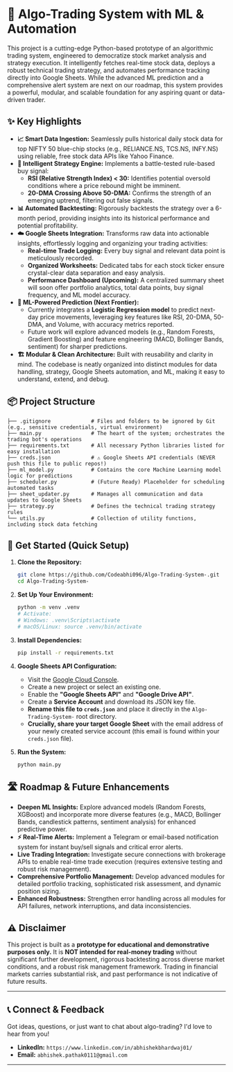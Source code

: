 
# 🚀 Algo-Trading System with ML & Automation
 This project is a cutting-edge Python-based prototype of an algorithmic trading system, engineered to democratize stock market analysis and strategy execution. It intelligently fetches real-time stock data, deploys a robust technical trading strategy, and automates performance tracking directly into Google Sheets. While the advanced ML prediction and a comprehensive alert system are next on our roadmap, this system provides a powerful, modular, and scalable foundation for any aspiring quant or data-driven trader.

## ✨ Key Highlights

  * **📈 Smart Data Ingestion:** Seamlessly pulls historical daily stock data for top NIFTY 50 blue-chip stocks (e.g., RELIANCE.NS, TCS.NS, INFY.NS) using reliable, free stock data APIs like Yahoo Finance.
  * **🧠 Intelligent Strategy Engine:** Implements a battle-tested rule-based buy signal:
      * **RSI (Relative Strength Index) \< 30:** Identifies potential oversold conditions where a price rebound might be imminent.
      * **20-DMA Crossing Above 50-DMA:** Confirms the strength of an emerging uptrend, filtering out false signals.
  * **📊 Automated Backtesting:** Rigorously backtests the strategy over a 6-month period, providing insights into its historical performance and potential profitability.
  * **☁️ Google Sheets Integration:** Transforms raw data into actionable insights, effortlessly logging and organizing your trading activities:
      * **Real-time Trade Logging:** Every buy signal and relevant data point is meticulously recorded.
      * **Organized Worksheets:** Dedicated tabs for each stock ticker ensure crystal-clear data separation and easy analysis.
      * **Performance Dashboard (Upcoming):** A centralized summary sheet will soon offer portfolio analytics, total data points, buy signal frequency, and ML model accuracy.
  * **🤖 ML-Powered Prediction (Next Frontier):**
      * Currently integrates a **Logistic Regression model** to predict next-day price movements, leveraging key features like RSI, 20-DMA, 50-DMA, and Volume, with accuracy metrics reported.
      * Future work will explore advanced models (e.g., Random Forests, Gradient Boosting) and feature engineering (MACD, Bollinger Bands, sentiment) for sharper predictions.
  * **🏗️ Modular & Clean Architecture:** Built with reusability and clarity in mind. The codebase is neatly organized into distinct modules for data handling, strategy, Google Sheets automation, and ML, making it easy to understand, extend, and debug.

## 📦 Project Structure

```
├── .gitignore             # Files and folders to be ignored by Git (e.g., sensitive credentials, virtual environment)
├── main.py                # The heart of the system; orchestrates the trading bot's operations
├── requirements.txt       # All necessary Python libraries listed for easy installation
├── creds.json             # ⚠️ Google Sheets API credentials (NEVER push this file to public repos!)
├── ml_model.py            # Contains the core Machine Learning model logic for predictions
├── scheduler.py           # (Future Ready) Placeholder for scheduling automated tasks
├── sheet_updater.py       # Manages all communication and data updates to Google Sheets
├── strategy.py            # Defines the technical trading strategy rules
└── utils.py               # Collection of utility functions, including stock data fetching
```

## 🚀 Get Started (Quick Setup)

1.  **Clone the Repository:**

    ```bash
    git clone https://github.com/Codeabhi096/Algo-Trading-System-.git
    cd Algo-Trading-System-
    ```

2.  **Set Up Your Environment:**

    ```bash
    python -m venv .venv
    # Activate:
    # Windows: .venv\Scripts\activate
    # macOS/Linux: source .venv/bin/activate
    ```

3.  **Install Dependencies:**

    ```bash
    pip install -r requirements.txt
    ```

4.  **Google Sheets API Configuration:**

      * Visit the [Google Cloud Console](https://console.cloud.google.com/).
      * Create a new project or select an existing one.
      * Enable the **"Google Sheets API"** and **"Google Drive API"**.
      * Create a **Service Account** and download its JSON key file.
      * **Rename this file to `creds.json`** and place it directly in the `Algo-Trading-System-` root directory.
      * **Crucially, share your target Google Sheet** with the email address of your newly created service account (this email is found within your `creds.json` file).

5.  **Run the System:**

    ```bash
    python main.py
    ```

## 🛣️ Roadmap & Future Enhancements

  * **Deepen ML Insights:** Explore advanced models (Random Forests, XGBoost) and incorporate more diverse features (e.g., MACD, Bollinger Bands, candlestick patterns, sentiment analysis) for enhanced predictive power.
  * **⚡ Real-Time Alerts:** Implement a Telegram or email-based notification system for instant buy/sell signals and critical error alerts.
  * **Live Trading Integration:** Investigate secure connections with brokerage APIs to enable real-time trade execution (requires extensive testing and robust risk management).
  * **Comprehensive Portfolio Management:** Develop advanced modules for detailed portfolio tracking, sophisticated risk assessment, and dynamic position sizing.
  * **Enhanced Robustness:** Strengthen error handling across all modules for API failures, network interruptions, and data inconsistencies.

## ⚠️ Disclaimer

This project is built as a **prototype for educational and demonstrative purposes only.** It is **NOT intended for real-money trading** without significant further development, rigorous backtesting across diverse market conditions, and a robust risk management framework. Trading in financial markets carries substantial risk, and past performance is not indicative of future results.

-----

## 📞 Connect & Feedback

Got ideas, questions, or just want to chat about algo-trading? I'd love to hear from you\!

  * **LinkedIn:**  `https://www.linkedin.com/in/abhishekbhardwaj01/`
  * **Email:**  `abhishek.pathak0111@gmail.com`

-----
